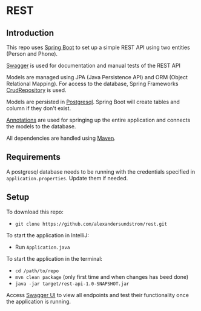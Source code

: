 # REST

## Introduction
This repo uses [Spring Boot](https://spring.io/projects/spring-boot) to set up a simple REST API using two entities 
(Person and Phone).

[Swagger](https://swagger.io/) is used for documentation and manual tests of the REST API

Models are managed using JPA (Java Persistence API) and ORM (Object Relational Mapping). For access to the database,
Spring Frameworks [CrudRepository](https://docs.spring.io/spring-data/data-commons/docs/1.6.1.RELEASE/reference/html/repositories.html) is used.

Models are persisted in [Postgresql](https://www.postgresql.org/). Spring Boot will create tables and column if they 
don't exist.

[Annotations](https://en.wikipedia.org/wiki/Java_annotation) are used for springing up the entire application and 
connects the models to the database.

All dependencies are handled using [Maven](https://maven.apache.org/).

## Requirements
A postgresql database needs to be running with the credentials specified in `application.properties`. Update them if needed.

## Setup
To download this repo:
* `git clone https://github.com/alexandersundstrom/rest.git`

To start the application in IntelliJ:
* Run `Application.java`

To start the application in the terminal:
* `cd /path/to/repo`
* `mvn clean package` (only first time and when changes has beed done)
* `java -jar target/rest-api-1.0-SNAPSHOT.jar`


Access [Swagger UI](http://localhost:8080/swagger-ui.html#) to view all endpoints and test their functionality once the
application is running.